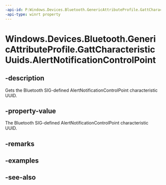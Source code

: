 ```yaml
---
-api-id: P:Windows.Devices.Bluetooth.GenericAttributeProfile.GattCharacteristicUuids.AlertNotificationControlPoint
-api-type: winrt property
---
```


<!-- Property syntax
public System.Guid AlertNotificationControlPoint { get; }
-->

# Windows.Devices.Bluetooth.GenericAttributeProfile.GattCharacteristicUuids.AlertNotificationControlPoint

## -description
Gets the Bluetooth SIG-defined AlertNotificationControlPoint characteristic UUID.

## -property-value
The Bluetooth SIG-defined AlertNotificationControlPoint characteristic UUID.

## -remarks

## -examples

## -see-also
